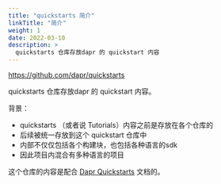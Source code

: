 ```yaml
---
title: "quickstarts 简介"
linkTitle: "简介"
weight: 1
date: 2022-03-10
description: >
  quickstarts 仓库存放dapr 的 quickstart 内容
---
```


https://github.com/dapr/quickstarts

quickstarts 仓库存放dapr 的 quickstart 内容。

背景：

- quickstarts （或者说 Tutorials）内容之前是存放在各个仓库的
- 后续被统一存放到这个 quickstart 仓库中
- 内部不仅仅包括各个构建块，也包括各种语言的sdk
- 因此项目内混合有多种语言的项目

这个仓库的内容是配合  [Dapr Quickstarts](https://docs.dapr.io/getting-started/quickstarts/) 文档的。


